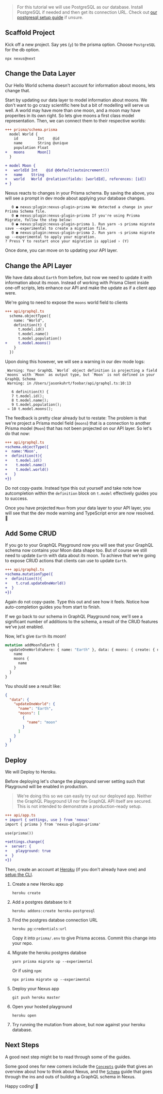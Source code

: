 > For this tutorial we will use PostgreSQL as our database. Install PostgreSQL if needed and then get its connection URL. Check out [our postgresql setup guide](references/recipes?id=local-postgresql) if unsure.

## Scaffold Project

Kick off a new project. Say yes (`y`) to the prisma option. Choose `PostgreSQL` for the db option.

```cli
npx nexus@next
```

## Change the Data Layer

Our Hello World schema doesn't account for information about moons, lets change that.

Start by updating our data layer to model information about moons. We don't want to go crazy scientific here but a bit of modelling will serve us well. A world may have more than one moon, and a moon may have properites in its own right. So lets give moons a first class model representation. Then, we can connect them to their respective worlds:

```diff
+++ prisma/schema.prisma
  model World {
    id         Int    @id
    name       String @unique
    population Float
+   moons      Moon[]
  }

+ model Moon {
+   worldId Int    @id @default(autoincrement())
+   name    String
+   world   World  @relation(fields: [worldId], references: [id])
+ }
```

Nexus reacts to changes in your Prisma schema. By saving the above, you will see a prompt in dev mode about applying your database changes.

```
   0 ● nexus:plugin:nexus-plugin-prisma We detected a change in your Prisma Schema file.
   0 ● nexus:plugin:nexus-plugin-prisma If you're using Prisma Migrate, follow the step below:
   0 ● nexus:plugin:nexus-plugin-prisma 1. Run yarn -s prisma migrate save --experimental to create a migration file.
   0 ● nexus:plugin:nexus-plugin-prisma 2. Run yarn -s prisma migrate up --experimental to apply your migration.
? Press Y to restart once your migration is applied › (Y)
```

Once done, you can move on to updating your API layer.

## Change the API Layer

We have data about `Earth` from before, but now we need to update it with information about its moon. Instead of working with Prisma Client inside one-off scripts, lets enhance our API and make the update as if a client app were.

We're going to need to expose the `moons` world field to clients

```diff
+++ api/graphql.ts
  schema.objectType({
    name: "World",
    definition(t) {
      t.model.id()
      t.model.name()
      t.model.population()
+     t.model.moons()
    }
  })
```

Upon doing this however, we will see a warning in our dev mode logs:

```
 Warning: Your GraphQL `World` object definition is projecting a field `moons` with `Moon` as output type, but `Moon` is not defined in your GraphQL Schema
 Warning: in /Users/jasonkuhrt/foobar/api/graphql.ts:10:13

   6 definition(t) {
   7 t.model.id();
   8 t.model.name();
   9 t.model.population();
 → 10 t.model.moons();
```

The feedback is pretty clear already but to restate: The problem is that we're project a Prisma model field (`moons`) that is a connection to another Prisma model (`Moon`) that has not been projected on our API layer. So let's do that now:

```diff
+++ api/graphql.ts
+schema.objectType({
+  name:'Moon',
+  definition(t){
+    t.model.id()
+    t.model.name()
+    t.model.world()
+   }
+})
```

Do not copy-paste. Instead type this out yourself and take note how autcompletion within the `definition` block on `t.model` effectively guides you to success.

Once you have projected `Moon` from your data layer to your API layer, you will see that the dev mode warning and TypeScript error are now resolved. 🙌

## Add Some CRUD

If you go to your GraphQL Playground now you will see that your GraphQL schema now contains your Moon data shape too. But of course we still need to update `Earth` with data about _its_ moon. To achieve that we're going to expose CRUD actions that clients can use to update `Earth`.

```diff
+++ api/graphql.ts
+schema.mutationType({
+  definition(t){
+    t.crud.updateOneWorld()
+  }
+})
```

Again do not copy-paste. Type this out and see how it feels. Notice how auto-completion guides you from start to finish.

If we go back to our schema in GraphQL Playground now, we'll see a significant number of additions to the schema, a result of the CRUD features we've just enabled.

Now, let's give `Earth` its moon!

```graphql
mutation addMoonToEarth {
  updateOneWorld(where: { name: "Earth" }, data: { moons: { create: { name: "moon" } } }) {
    name
    moons {
      name
    }
  }
}
```

You should see a result like:

```json
{
  "data": {
    "updateOneWorld": {
      "name": "Earth",
      "moons": [
        {
          "name": "moon"
        }
      ]
    }
  }
}
```

## Deploy

We will Deploy to Heroku.

Before deploying let's change the playground server setting such that Playground will be enabled in production.

<p class="NextIs Warn" />

> We're doing this so we can easily try out our deployed app. Neither the GraphQL Playground UI nor the GraphQL API itself are secured. This is not intended to demonstrate a production-ready setup.

```diff
+++ api/app.ts
+ import { settings, use } from 'nexus'
import { prisma } from 'nexus-plugin-prisma'

use(prisma())

+settings.change({
+  server: {
+    playground: true
+  }
+})
```

Then, create an account at [Heroku](https://www.heroku.com/) (if you don't already have one) and [setup the CLI](https://devcenter.heroku.com/articles/heroku-cli).

1.  Create a new Heroku app

    ```cli
    heroku create
    ```

1.  Add a postgres database to it

    ```cli
    heroku addons:create heroku-postgresql
    ```

1.  Find the postgres databse connection URL

    ```cli
    heroku pg:credentials:url
    ```

    Copy it into `prisma/.env` to give Prisma access.
    Commit this change into your repo.

1.  Migrate the heroku postgres databse

    ```cli
    yarn prisma migrate up --experimental
    ```

    Or if using `npm`:

    ```cli
    npx prisma migrate up --experimental
    ```

1.  Deploy your Nexus app

    ```cli
    git push heroku master
    ```

1.  Open your hosted playground

    ```cli
    heroku open
    ```

1.  Try running the mutation from above, but now against your heroku database.

## Next Steps

A good next step might be to read through some of the guides.

Some good ones for new comers include the [`Concepts`](/guides/concepts) guide that gives an overview about how to think about Nexus, and the [`Schema`](/guides/schema) guide that goes through the ins and outs of building a GraphQL schema in Nexus.

Happy coding! 🙌

